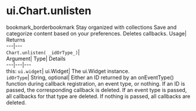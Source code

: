  
#  ui.Chart.unlisten 
bookmark_borderbookmark Stay organized with collections  Save and categorize content based on your preferences.
Deletes callbacks. 
Usage| Returns  
---|---  
`Chart.unlisten( _idOrType_)`|   
Argument|  Type| Details  
---|---|---  
this: `ui.widget`| ui.Widget| The ui.Widget instance.  
`idOrType`| String, optional| Either an ID returned by an onEventType() function during callback registration, an event type, or nothing. If an ID is passed, the corresponding callback is deleted. If an event type is passed, all callbacks for that type are deleted. If nothing is passed, all callbacks are deleted.  
